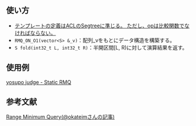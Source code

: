 ## 使い方  
- <a href="https://atcoder.github.io/ac-library/production/document_ja/segtree.html" target="_blank">テンプレートの定義はACLのSegtreeに準じる。 ただし、opは比較関数でなければならない。</a>  
- `RMQ_ON_O1(vector<S> &_v)`：配列_vをもとにデータ構造を構築する。  
- `S fold(int32_t L, int32_t R)`：半開区間\[L, R)に対して演算結果を返す。  

## 使用例
<a href="https://judge.yosupo.jp/submission/84078" target="_blank">yosupo judge - Static RMQ</a>

## 参考文献
<a href="https://qiita.com/okateim/items/e2f4a734db4e5f90e410" target="_blank">Range Minimum Query(@okateimさんの記事)</a>
